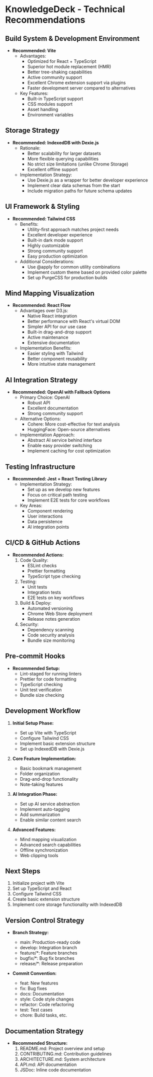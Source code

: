 # KnowledgeDeck - Technical Recommendations

## Build System & Development Environment
- **Recommended: Vite**
  - Advantages:
    - Optimized for React + TypeScript
    - Superior hot module replacement (HMR)
    - Better tree-shaking capabilities
    - Active community support
    - Excellent Chrome extension support via plugins
    - Faster development server compared to alternatives
  - Key Features:
    - Built-in TypeScript support
    - CSS modules support
    - Asset handling
    - Environment variables

## Storage Strategy
- **Recommended: IndexedDB with Dexie.js**
  - Rationale:
    - Better scalability for larger datasets
    - More flexible querying capabilities
    - No strict size limitations (unlike Chrome Storage)
    - Excellent offline support
  - Implementation Strategy:
    - Use Dexie.js as a wrapper for better developer experience
    - Implement clear data schemas from the start
    - Include migration paths for future schema updates

## UI Framework & Styling
- **Recommended: Tailwind CSS**
  - Benefits:
    - Utility-first approach matches project needs
    - Excellent developer experience
    - Built-in dark mode support
    - Highly customizable
    - Strong community support
    - Easy production optimization
  - Additional Considerations:
    - Use @apply for common utility combinations
    - Implement custom theme based on provided color palette
    - Set up PurgeCSS for production builds

## Mind Mapping Visualization
- **Recommended: React Flow**
  - Advantages over D3.js:
    - Native React integration
    - Better performance with React's virtual DOM
    - Simpler API for our use case
    - Built-in drag-and-drop support
    - Active maintenance
    - Extensive documentation
  - Implementation Benefits:
    - Easier styling with Tailwind
    - Better component reusability
    - More intuitive state management

## AI Integration Strategy
- **Recommended: OpenAI with Fallback Options**
  - Primary Choice: OpenAI
    - Robust API
    - Excellent documentation
    - Strong community support
  - Alternative Options:
    - Cohere: More cost-effective for text analysis
    - HuggingFace: Open-source alternatives
  - Implementation Approach:
    - Abstract AI service behind interface
    - Enable easy provider switching
    - Implement caching for cost optimization

## Testing Infrastructure
- **Recommended: Jest + React Testing Library**
  - Implementation Strategy:
    - Set up as we develop new features
    - Focus on critical path testing
    - Implement E2E tests for core workflows
  - Key Areas:
    - Component rendering
    - User interactions
    - Data persistence
    - AI integration points

## CI/CD & GitHub Actions
- **Recommended Actions:**
  1. Code Quality:
     - ESLint checks
     - Prettier formatting
     - TypeScript type checking
  2. Testing:
     - Unit tests
     - Integration tests
     - E2E tests on key workflows
  3. Build & Deploy:
     - Automated versioning
     - Chrome Web Store deployment
     - Release notes generation
  4. Security:
     - Dependency scanning
     - Code security analysis
     - Bundle size monitoring

## Pre-commit Hooks
- **Recommended Setup:**
  - Lint-staged for running linters
  - Prettier for code formatting
  - TypeScript checking
  - Unit test verification
  - Bundle size checking

## Development Workflow
1. **Initial Setup Phase:**
   - Set up Vite with TypeScript
   - Configure Tailwind CSS
   - Implement basic extension structure
   - Set up IndexedDB with Dexie.js

2. **Core Feature Implementation:**
   - Basic bookmark management
   - Folder organization
   - Drag-and-drop functionality
   - Note-taking features

3. **AI Integration Phase:**
   - Set up AI service abstraction
   - Implement auto-tagging
   - Add summarization
   - Enable similar content search

4. **Advanced Features:**
   - Mind mapping visualization
   - Advanced search capabilities
   - Offline synchronization
   - Web clipping tools

## Next Steps
1. Initialize project with Vite
2. Set up TypeScript and React
3. Configure Tailwind CSS
4. Create basic extension structure
5. Implement core storage functionality with IndexedDB

## Version Control Strategy
- **Branch Strategy:**
  - main: Production-ready code
  - develop: Integration branch
  - feature/*: Feature branches
  - bugfix/*: Bug fix branches
  - release/*: Release preparation

- **Commit Convention:**
  - feat: New features
  - fix: Bug fixes
  - docs: Documentation
  - style: Code style changes
  - refactor: Code refactoring
  - test: Test cases
  - chore: Build tasks, etc.

## Documentation Strategy
- **Recommended Structure:**
  1. README.md: Project overview and setup
  2. CONTRIBUTING.md: Contribution guidelines
  3. ARCHITECTURE.md: System architecture
  4. API.md: API documentation
  5. JSDoc: Inline code documentation 